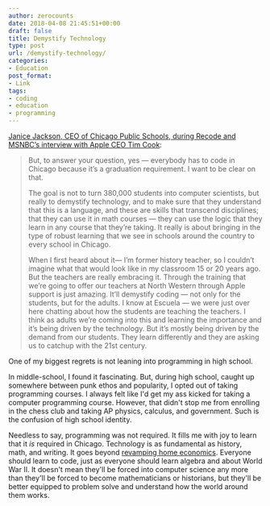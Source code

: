 ```yaml
---
author: zerocounts
date: 2018-04-08 21:45:51+00:00
draft: false
title: Demystify Technology
type: post
url: /demystify-technology/
categories:
- Education
post_format:
- Link
tags:
- coding
- education
- programming
---
```


[Janice Jackson, CEO of Chicago Public Schools, during Recode and MSNBC’s interview with Apple CEO Tim Cook](https://www.recode.net/2018/4/7/17210064/kara-swisher-tim-cook-chris-hayes-full-extended-uncut-interview-audio-podcast-download):


<blockquote>But, to answer your question, yes — everybody has to code in Chicago because it’s a graduation requirement. I want to be clear on that.

The goal is not to turn 380,000 students into computer scientists, but really to demystify technology, and to make sure that they understand that this is a language, and these are skills that transcend disciplines; that they can use it in math courses — they can use the logic that they learn in any course that they’re taking. It really is about bringing in the type of robust learning that we see in schools around the country to every school in Chicago.

When I first heard about it— I’m former history teacher, so I couldn’t imagine what that would look like in my classroom 15 or 20 years ago. But the teachers are really embracing it. Through the training that we’re going to offer our teachers at North Western through Apple support is just amazing. It’ll demystify coding — not only for the students, but for the adults. I know at Escuela — we were just over here chatting about how the students are teaching the teachers. I think as adults we’re coming into this and learning the importance and it’s being driven by the technology. But it’s mostly being driven by the demand from our students. They learn differently and they are asking us to catchup with the 21st century.

</blockquote>

One of my biggest regrets is not leaning into programming in high school.

In middle-school, I found it fascinating. But, during high school, caught up somewhere between punk ethos and popularity, I opted out of taking programming courses. I always felt like I'd get my ass kicked for taking a computer programming course. However, that didn't stop me from enrolling in the chess club and taking AP physics, calculus, and government. Such is the confusion of high school identity.

Needless to say, programming was not required. It fills me with joy to learn that it _is_ required in Chicago. Technology is as fundamental as history, math, and writing. It goes beyond [revamping home economics](https://www.zerocounts.net/2015/01/27/home-economics-2-0/). Everyone should learn to code, just as everyone should learn algebra and about World War II. It doesn't mean they'll be forced into computer science any more than they'll be forced to become mathematicians or historians, but they'll be better equipped to problem solve and understand how the world around them works.
